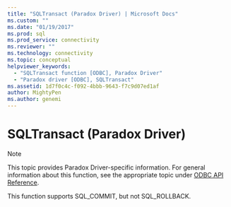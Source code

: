 ```yaml
---
title: "SQLTransact (Paradox Driver) | Microsoft Docs"
ms.custom: ""
ms.date: "01/19/2017"
ms.prod: sql
ms.prod_service: connectivity
ms.reviewer: ""
ms.technology: connectivity
ms.topic: conceptual
helpviewer_keywords: 
  - "SQLTransact function [ODBC], Paradox Driver"
  - "Paradox driver [ODBC], SQLTransact"
ms.assetid: 1d7f0c4c-f092-4bbb-9643-f7c9d07ed1af
author: MightyPen
ms.author: genemi
---
```

# SQLTransact (Paradox Driver)
> [!NOTE]  
>  This topic provides Paradox Driver-specific information. For general information about this function, see the appropriate topic under [ODBC API Reference](../../odbc/reference/syntax/odbc-api-reference.md).  
  
 This function supports SQL_COMMIT, but not SQL_ROLLBACK.
